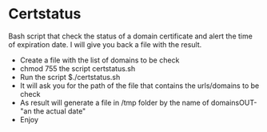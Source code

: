 # Certstatus
Bash script that check the status of a domain certificate and alert the time of expiration date. I will give you back a file with the result.

* Create a file with the list of domains to be check
* chmod 755 the script certstatus.sh
* Run the script $./certstatus.sh
* It will ask you for the path of the file that contains the urls/domains to be check
* As result will generate a file in /tmp folder by the name of domainsOUT-"an the actual date"
* Enjoy
